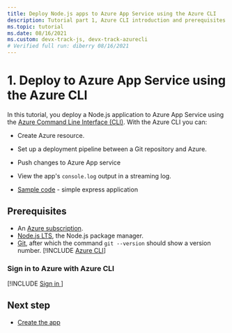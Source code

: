 ```yaml
---
title: Deploy Node.js apps to Azure App Service using the Azure CLI
description: Tutorial part 1, Azure CLI introduction and prerequisites.
ms.topic: tutorial
ms.date: 08/16/2021
ms.custom: devx-track-js, devx-track-azurecli
# Verified full run: diberry 08/16/2021
---
```



# 1. Deploy to Azure App Service using the Azure CLI

In this tutorial, you deploy a Node.js application to Azure App Service using the [Azure Command Line Interface (CLI)](/cli/azure/overview). With the Azure CLI you can:

* Create Azure resource.
* Set up a deployment pipeline between a Git repository and Azure.
* Push changes to Azure App service
* View the app's `console.log` output in a streaming log.

* [Sample code](https://github.com/Azure-Samples/js-e2e-express-server) - simple express application

## Prerequisites

- An [Azure subscription](https://azure.microsoft.com/free/).
- [Node.js LTS](https://nodejs.org/en/download), the Node.js package manager.
- [Git](https://git-scm.com/downloads), after which the command `git --version` should show a version number.
[!INCLUDE [Azure CLI](../../../includes/azure-cli-prepare-your-environment-no-header.md)]

### Sign in to Azure with Azure CLI

[!INCLUDE [Sign in ](../../../azure-cli/includes/interactive-login.md)]

## Next step

* [Create the app](tutorial-vscode-azure-cli-node-02.md)